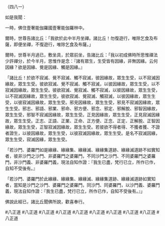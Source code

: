 （四八一）

如是我聞：

一時，佛住壹奢能伽羅國壹奢能伽羅林中。

爾時，世尊告諸比丘：「我欲於此中半月坐禪。諸比丘！勿復遊行，唯除乞食及布薩，即便坐禪，不復遊行，唯除乞食及布薩。」

爾時，世尊半月過已，敷坐具，於眾前坐，告諸比丘：「我以初成佛時所思惟禪法少許禪分，於今半月，思惟作是念：『諸有眾生，生受皆有因緣，非無因緣。云何因緣？欲是因緣、覺是因緣、觸是因緣。』

「諸比丘！於欲不寂滅、覺不寂滅、觸不寂滅，彼因緣故，眾生生受，以不寂滅因緣故，眾生生受。彼欲寂滅、覺不寂滅、觸不寂滅，以彼因緣故，眾生生受，以不寂滅因緣故，眾生生受。彼欲寂滅、覺寂滅、觸不寂滅，以彼因緣故，眾生生受，以不寂滅因緣故，眾生生受。彼欲寂滅、覺寂滅、觸寂滅，以彼因緣故，眾生生受，以彼寂滅因緣故，眾生生受。邪見因緣故，眾生生受，邪見不寂滅因緣故，眾生生受。邪志、邪語、邪業、邪命、邪方便、邪念、邪定、邪解脫、邪智因緣故，眾生生受，邪智不寂滅因緣故，眾生生受。正見因緣故，眾生生受，正見寂滅因緣故，眾生生受。正志、正語、正業、正命、正方便、正念、正定、正解脫、正智因緣故，眾生生受，正智寂滅因緣故，眾生生受。若彼欲不得者得、不獲者獲、不證者證生，以彼因緣故，眾生生受，以彼寂滅因緣故，眾生生受。是名不寂滅因緣，眾生生受，寂滅因緣，眾生生受。

「若沙門、婆羅門如是緣緣、緣緣集、緣緣滅、緣緣集道跡、緣緣滅道跡不如實知者，彼非沙門之沙門、非婆羅門之婆羅門，不同沙門之沙門、不同婆羅門之婆羅門，非沙門義、非婆羅門義，現法自知作證：『我生已盡，梵行已立，所作已作，自知不受後有。』

「若沙門、婆羅門於此緣緣、緣緣集、緣緣滅、緣緣集道跡、緣緣滅道跡如實知者，當知是沙門之沙門、婆羅門之婆羅門，同沙門、同婆羅門，以沙門義、婆羅門義，現法自知作證：『我生已盡，梵行已立，所作已作，自知不受後有。』」

佛說此經已，諸比丘聞佛所說，歡喜奉行。



#八正道
#八正道
#八正道
#八正道
#八正道
#八正道
#八正道
#八正道
#八正道
#八正道
